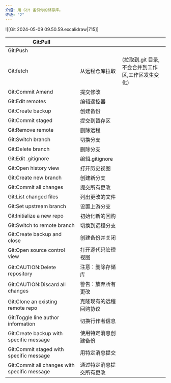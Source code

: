 ```yaml
---
介绍: 用 Git 备份你的储存库。
评级: "2"
---
```

![[Git 2024-05-09 09.50.59.excalidraw|715]]



| Git:Pull                                     |              |                               |
| -------------------------------------------- | ------------ | ----------------------------- |
| Git:Push                                     |              |                               |
| Git:fetch                                    | 从远程仓库拉取<br>  | (拉取到.git 目录,不会合并到工作区,工作区发生变化) |
| Git:Commit Amend                             | 提交修改         |                               |
| Git:Edit remotes                             | 编辑遥控器        |                               |
| Git:Create backup                            | 创建备份         |                               |
| Git:Commit staged                            | 提交到暂存区       |                               |
| Git:Remove remote                            | 删除远程         |                               |
| Git:Switch branch                            | 切换分支         |                               |
| Git:Delete branch                            | 删除分支         |                               |
| Git:Edit .gitignore                          | 编辑.gitignore |                               |
| Git:Open history view                        | 打开历史视图       |                               |
| Git:Create new branch                        | 创建新分支        |                               |
| Git:Commit all changes                       | 提交所有更改       |                               |
| Git:List changed files                       | 列出更改的文件      |                               |
| Git:Set upstream branch                      | 设置上游分支       |                               |
| Git:Initialize a new repo                    | 初始化新的回购      |                               |
| Git:Switch to remote branch                  | 切换到远程分支      |                               |
| Git:Create backup and close                  | 创建备份并关闭      |                               |
| Git:Open source control view                 | 打开源代码管理视图    |                               |
| Git:CAUTION:Delete repository                | 注意：删除存储库     |                               |
| Git:CAUTION:Discard all changes              | 警告：放弃所有更改    |                               |
| Git:Clone an existing remote repo            | 克隆现有的远程回购协议  |                               |
| Git:Toggle line author information           | 切换行作者信息      |                               |
| Git:Create backup with specific message      | 使用特定消息创建备份   |                               |
| Git:Commit staged with specific message      | 用特定消息提交      |                               |
| Git:Commit all changes with specific message | 通过特定消息提交所有更改 |                               |
